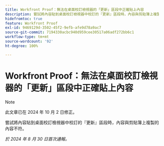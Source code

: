 ```yaml
---
title: Workfront Proof：無法在桌面校訂檢視器的「更新」區段中正確貼上內容
description: 嘗試將內容貼到桌面校訂檢視器中校訂的『更新』區段時，內容與剪貼簿上複製的內容不符。
hidefromtoc: true
feature: Workfront Proof
exl-id: 9469129d-3502-45f2-9efb-afe9d78a9ac7
source-git-commit: 7194330acbc940d959cee30517a06adf272bb6c1
workflow-type: tm+mt
source-wordcount: '92'
ht-degree: 100%

---
```


# Workfront Proof：無法在桌面校訂檢視器的「更新」區段中正確貼上內容

>[!NOTE]
>
>此文章已在 2024 年 10 月 2 日修正。

嘗試將內容貼到桌面校訂檢視器中校訂的『更新』區段時，內容與剪貼簿上複製的內容不符。

_於 2024 年 8 月 30 日首次通報。_
